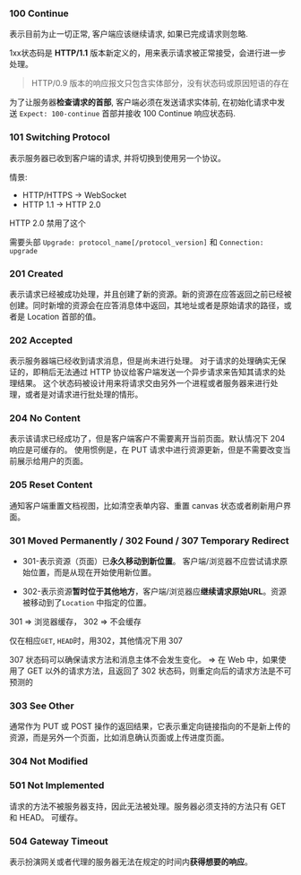 ### 100 Continue
表示目前为止一切正常, 客户端应该继续请求, 如果已完成请求则忽略.

1xx状态码是 **HTTP/1.1** 版本新定义的，用来表示请求被正常接受，会进行进一步处理。

> HTTP/0.9 版本的响应报文只包含实体部分，没有状态码或原因短语的存在

为了让服务器**检查请求的首部**, 客户端必须在发送请求实体前, 在初始化请求中发送 `Expect: 100-continue` 首部并接收 100 Continue 响应状态码.

### 101 Switching Protocol
表示服务器已收到客户端的请求, 并将切换到使用另一个协议。

情景:
- HTTP/HTTPS -> WebSocket
- HTTP 1.1 -> HTTP 2.0

HTTP 2.0 禁用了这个

需要头部 `Upgrade: protocol_name[/protocol_version]` 和 `Connection: upgrade`

### 201 Created
表示请求已经被成功处理，并且创建了新的资源。新的资源在应答返回之前已经被创建。同时新增的资源会在应答消息体中返回，其地址或者是原始请求的路径，或者是 Location 首部的值。

### 202 Accepted
表示服务器端已经收到请求消息，但是尚未进行处理。
对于请求的处理确实无保证的，即稍后无法通过 HTTP 协议给客户端发送一个异步请求来告知其请求的处理结果。
这个状态码被设计用来将请求交由另外一个进程或者服务器来进行处理，或者是对请求进行批处理的情形。

### 204 No Content
表示该请求已经成功了，但是客户端客户不需要离开当前页面。默认情况下 204 响应是可缓存的。
使用惯例是，在 PUT 请求中进行资源更新，但是不需要改变当前展示给用户的页面。

### 205 Reset Content
通知客户端重置文档视图，比如清空表单内容、重置 canvas 状态或者刷新用户界面。


### 301 Moved Permanently / 302 Found / 307 Temporary Redirect
- 301-表示资源（页面）已**永久移动到新位置**。 客户端/浏览器不应尝试请求原始位置，而是从现在开始使用新位置。

- 302-表示资源**暂时位于其他地方**，客户端/浏览器应**继续请求原始URL**。资源被移动到了`Location` 中指定的位置。

301 => 浏览器缓存， 302 => 不会缓存

仅在相应`GET`, `HEAD`时，用302，其他情况下用 307

307 状态码可以确保请求方法和消息主体不会发生变化。 => 在 Web 中，如果使用了 GET 以外的请求方法，且返回了 302 状态码，则重定向后的请求方法是不可预测的

### 303 See Other
通常作为 PUT 或 POST 操作的返回结果，它表示重定向链接指向的不是新上传的资源，而是另外一个页面，比如消息确认页面或上传进度页面。

### 304 Not Modified

### 501 Not Implemented
请求的方法不被服务器支持，因此无法被处理。服务器必须支持的方法只有 GET 和 HEAD。
可缓存。

### 504 Gateway Timeout
表示扮演网关或者代理的服务器无法在规定的时间内**获得想要的响应**。


